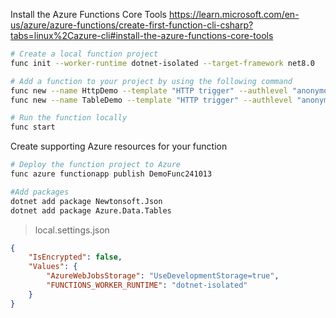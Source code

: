 
Install the Azure Functions Core Tools
https://learn.microsoft.com/en-us/azure/azure-functions/create-first-function-cli-csharp?tabs=linux%2Cazure-cli#install-the-azure-functions-core-tools

```bash
# Create a local function project
func init --worker-runtime dotnet-isolated --target-framework net8.0

# Add a function to your project by using the following command
func new --name HttpDemo --template "HTTP trigger" --authlevel "anonymous"
func new --name TableDemo --template "HTTP trigger" --authlevel "anonymous"

# Run the function locally
func start
```

Create supporting Azure resources for your function

```bash
# Deploy the function project to Azure
func azure functionapp publish DemoFunc241013
```

```bash
#Add packages
dotnet add package Newtonsoft.Json
dotnet add package Azure.Data.Tables
```


> local.settings.json
```json
{
    "IsEncrypted": false,
    "Values": {
        "AzureWebJobsStorage": "UseDevelopmentStorage=true",
        "FUNCTIONS_WORKER_RUNTIME": "dotnet-isolated"
    }
}
```
